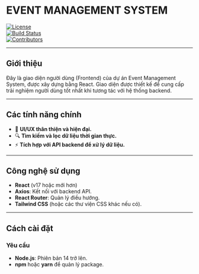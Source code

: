 # **EVENT MANAGEMENT SYSTEM**

[![License](https://img.shields.io/badge/license-MIT-blue.svg)](LICENSE)  
[![Build Status](https://img.shields.io/badge/build-passing-brightgreen)](https://github.com/MTrung0903/frontend-event-management-system/actions)  
[![Contributors](https://img.shields.io/github/contributors/MTrung0903/frontend-event-management-system)](https://github.com/MTrung0903/frontend-event-management-system/graphs/contributors)

---

## Giới thiệu

Đây là giao diện người dùng (Frontend) của dự án Event Management System, được xây dựng bằng React. Giao diện được thiết kế để cung cấp trải nghiệm người dùng tốt nhất khi tương tác với hệ thống backend.

---

## **Các tính năng chính**

- 🎨 **UI/UX thân thiện và hiện đại.**
- 🔍 **Tìm kiếm và lọc dữ liệu thời gian thực.**
- ⚡ **Tích hợp với API backend để xử lý dữ liệu.**

---

## **Công nghệ sử dụng**

- **React** (v17 hoặc mới hơn)
- **Axios**: Kết nối với backend API.
- **React Router**: Quản lý điều hướng.
- **Tailwind CSS** (hoặc các thư viện CSS khác nếu có).

---

## **Cách cài đặt**

### **Yêu cầu**
- **Node.js**: Phiên bản 14 trở lên.
- **npm** hoặc **yarn** để quản lý package.

